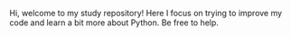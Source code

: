 Hi, welcome to my study repository!
Here I focus on trying to improve my code and learn a bit more about Python. Be free to help.
